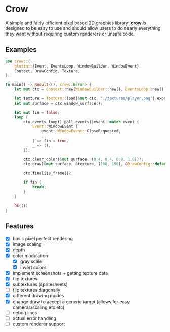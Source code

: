# Crow

A simple and fairly efficient pixel based 2D graphics library. **crow** is designed to be easy to use and
should allow users to do nearly everything they want without requiring custom renderers or unsafe code.

## Examples

```rust
use crow::{
    glutin::{Event, EventsLoop, WindowBuilder, WindowEvent},
    Context, DrawConfig, Texture,
};

fn main() -> Result<(), crow::Error> {
    let mut ctx = Context::new(WindowBuilder::new(), EventsLoop::new())?;

    let texture = Texture::load(&mut ctx, "./textures/player.png").expect("Unable to load texture");
    let mut surface = ctx.window_surface();

    let mut fin = false;
    loop {
        ctx.events_loop().poll_events(|event| match event {
            Event::WindowEvent {
                event: WindowEvent::CloseRequested,
                ..
            } => fin = true,
            _ => (),
        });

        ctx.clear_color(&mut surface, (0.4, 0.4, 0.8, 1.0))?;
        ctx.draw(&mut surface, &texture, (100, 150), &DrawConfig::default())?;

        ctx.finalize_frame()?;

        if fin {
            break;
        }
    }

    Ok(())
}

```

## Features

- [x] basic pixel perfect rendering
- [x] image scaling
- [x] depth
- [x] color modulation
  - [x] gray scale
  - [x] invert colors
- [x] implement screenshots + getting texture data
- [x] flip textures
- [x] subtextures (spritesheets)
- [ ] flip textures diagonally
- [x] different drawing modes
- [x] change draw to accept a generic target (allows for easy cameras/scaling etc etc)
- [ ] debug lines
- [ ] actual error handling
- [ ] custom renderer support
